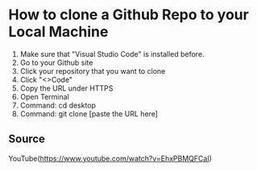 # How to clone a Github Repo to your Local Machine

1. Make sure that "Visual Studio Code" is installed before.
2. Go to your Github site
3. Click your repository that you want to clone
4. Click "<>Code"
5. Copy the URL under HTTPS
6. Open Terminal
7. Command: cd desktop
8. Command: git clone [paste the URL here]

## Source
YouTube(https://www.youtube.com/watch?v=EhxPBMQFCaI)